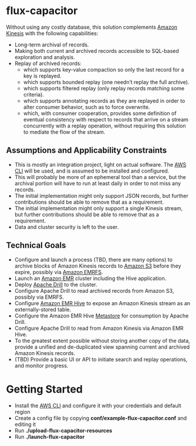 # flux-capacitor
Without using any costly database, this solution complements [Amazon Kinesis](http://aws.amazon.com/kinesis/) with the following capabilities:
* Long-term archival of records.
* Making both current and archived records accessible to SQL-based exploration and analysis.
* Replay of archived records:
  * which supports key-value compaction so only the last record for a key is replayed.
  * which supports bounded replay (one needn’t replay the full archive).
  * which supports filtered replay (only replay records matching some criteria).
  * which supports annotating records as they are replayed in order to alter consumer behavior, such as to force overwrite.
  * which, with consumer cooperation, provides some definition of eventual consistency with respect to records that arrive on a stream concurrently with a replay operation, without requiring this solution to mediate the flow of the stream.

## Assumptions and Applicability Constraints
* This is mostly an integration project, light on actual software. The [AWS CLI](http://aws.amazon.com/cli/) will be used, and is assumed to be installed and configured.
* This will probably be more of an ephemeral tool than a service, but the archival portion will have to run at least daily in order to not miss any records.
* The initial implementation might only support JSON records, but further contributions should be able to remove that as a requirement.
* The initial implementation might only support a single Kinesis stream, but further contributions should be able to remove that as a requirement.
* Data and cluster security is left to the user.

## Technical Goals
* Configure and launch a process (TBD, there are many options) to archive blocks of Amazon Kinesis records to [Amazon S3](http://aws.amazon.com/s3/) before they expire, possibly via [Amazon EMRFS](http://docs.aws.amazon.com/ElasticMapReduce/latest/DeveloperGuide/emr-fs.html).
* Launch an [Amazon EMR](http://aws.amazon.com/elasticmapreduce/) cluster including the Hive application.
* Deploy [Apache Drill](http://drill.apache.org/) to the cluster.
* Configure Apache Drill to read archived records from Amazon S3, possibly via EMRFS.
* Configure [Amazon EMR Hive](http://docs.aws.amazon.com/ElasticMapReduce/latest/DeveloperGuide/emr-hive.html) to expose an Amazon Kinesis stream as an externally-stored table.
* Configure the Amazon EMR Hive [Metastore](https://drill.apache.org/docs/hive-storage-plugin/) for consumption by Apache Drill.
* Configure Apache Drill to read from Amazon Kinesis via Amazon EMR Hive.
* To the greatest extent possible without storing another copy of the data, provide a unified and de-duplicated view spanning current and archived Amazon Kinesis records.
* (TBD) Provide a basic UI or API to initiate search and replay operations, and monitor progress.

# Getting Started
* Install the [AWS CLI](http://aws.amazon.com/cli/) and configure it with your credentials and default region
* Create a config file by copying **conf/example-flux-capacitor.conf** and editing it
* Run **./upload-flux-capacitor-resources <config file>**
* Run **./launch-flux-capacitor <config file>**
